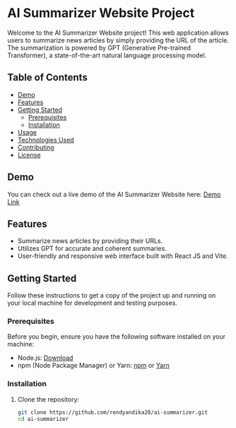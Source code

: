 # AI Summarizer Website Project

Welcome to the AI Summarizer Website project! This web application allows users to summarize news articles by simply providing the URL of the article. The summarization is powered by GPT (Generative Pre-trained Transformer), a state-of-the-art natural language processing model.

## Table of Contents

- [Demo](#demo)
- [Features](#features)
- [Getting Started](#getting-started)
  - [Prerequisites](#prerequisites)
  - [Installation](#installation)
- [Usage](#usage)
- [Technologies Used](#technologies-used)
- [Contributing](#contributing)
- [License](#license)

## Demo

You can check out a live demo of the AI Summarizer Website here: [Demo Link](https://summarizer.rdydika.tech/)

## Features

- Summarize news articles by providing their URLs.
- Utilizes GPT for accurate and coherent summaries.
- User-friendly and responsive web interface built with React JS and Vite.

## Getting Started

Follow these instructions to get a copy of the project up and running on your local machine for development and testing purposes.

### Prerequisites

Before you begin, ensure you have the following software installed on your machine:

- Node.js: [Download](https://nodejs.org/)
- npm (Node Package Manager) or Yarn: [npm](https://www.npmjs.com/get-npm) or [Yarn](https://classic.yarnpkg.com/en/docs/install/)

### Installation

1. Clone the repository:

   ```bash
   git clone https://github.com/rendyandika28/ai-summarizer.git
   cd ai-summarizer
